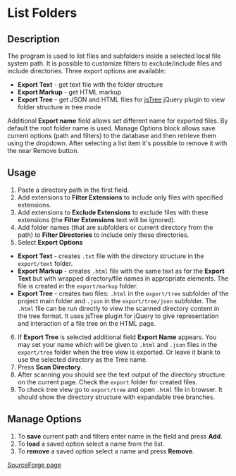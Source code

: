 
# List Folders

## Description

The program is used to list files and subfolders inside a selected local file system path. 
It is possible to customize filters to exclude/include files and include directories. 
Three export options are available:
 - **Export Text** - get text file with the folder structure
 - **Export Markup** - get HTML markup
 - **Export Tree** - get JSON and HTML files for [jsTree](http://jstree.com/) jQuery plugin to view folder structure in tree mode
 
Additional **Export name** field allows set different name for exported files. By default the root folder name is used.
Manage Options block allows save current options (path and filters) to the database and then retrieve them using the dropdown. After selecting a list item it's possible to remove it with the near Remove button.


## Usage

1. Paste a directory path in the first field.
2. Add extensions to **Filter Extensions** to include only files with specified extensions.
3. Add extensions to **Exclude Extensions** to exclude files with these extensions (the **Filter Extensions** text will be ignored).
4. Add folder names (that are subfolders or current directory from the path) to **Filter Directories** to include only these directories.
5. Select **Export Options**
  - **Export Text** - creates `.txt` file with the directory structure in the `export/text` folder.
  - **Export Markup** - creates `.html` file with the same text as for the **Export Text** but with wrapped directory/file names in appropriate <span> elements. The file is created in the `export/markup` folder.
  - **Export Tree** - creates two files: `.html` in the `export/tree` subfolder of the project main folder and `.json` in the `export/tree/json` subfolder.
  The `.html` file can be run directly to view the scanned directory content in the tree format. It uses jsTree plugin for jQuery to give representation and interaction of a file tree on the HTML page.
6. If **Export Tree** is selected additional field **Export Name** appears. You may set your name which will be given to `.html` and `.json` files in the `export/tree` folder when the tree view is exported. Or leave it blank to use the selected directory as the Tree name.
7. Press **Scan Directory**.
8. After scanning you should see the text output of the directory structure on the current page. Check the `export` folder for created files.
9. To check tree view go to `export/tree` and open `.html` file in browser. It should show the directory structure with expandable tree branches.


## Manage Options

1. To **save** current path and filters enter name in the field and press **Add**.
2. To **load** a saved option select a name from the list.
3. To **remove** a saved option select a name and press **Remove**.


[SourceForge page](https://sourceforge.net/projects/listfolders/)
